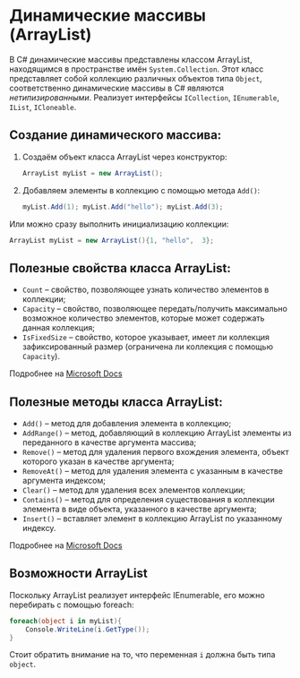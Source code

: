 ﻿# Динамические массивы (ArrayList)

В C# динамические массивы представлены классом ArrayList, находящимся в пространстве имён `System.Collection`. Этот класс представляет собой коллекцию различных объектов типа `Object`, соответственно динамические массивы в C# являются *нетипизированными*. Реализует интерфейсы `ICollection`, `IEnumerable`, `IList`, `ICloneable`.

## Создание динамического массива:

 1. Создаём объект класса ArrayList через конструктор:
	```csharp
    ArrayList myList = new ArrayList();
	```
 2. Добавляем элементы в коллекцию с помощью метода `Add()`:
	```csharp
    myList.Add(1); myList.Add("hello"); myList.Add(3);
	```

Или можно сразу выполнить инициализацию коллекции:
```csharp
ArrayList myList = new ArrayList(){1, "hello",  3};
```

## Полезные свойства класса ArrayList:

 - `Count` – свойство, позволяющее узнать количество элементов в коллекции;
 - `Capacity` – свойство, позволяющее передать/получить максимально возможное количество элементов, которые может содержать данная коллекция;
 - `IsFixedSize` – свойство, которое указывает, имеет ли коллекция зафиксированный размер (ограничена ли коллекция с помощью `Capacity`).

Подробнее на [Microsoft Docs](https://docs.microsoft.com/ru-ru/dotnet/api/system.collections.arraylist?view=netframework-4.7.2)

## Полезные методы класса ArrayList:

 - `Add()` – метод для добавления элемента в коллекцию;
 - `AddRange()` – метод, добавляющий в коллекцию ArrayList элементы из переданного в качестве аргумента массива;
 - `Remove()` – метод для удаления первого вхождения элемента, объект которого указан в качестве аргумента;
 - `RemoveAt()` – метод для удаления элемента с указанным в качестве аргумента индексом;
 - `Clear()` – метод для удаления всех элементов коллекции;
 - `Contains()` – метод для определения существования в коллекции элемента в виде объекта, указанного в качестве аргумента;
 - `Insert()` – вставляет элемент в коллекцию ArrayList по указанному индексу.

Подробнее на [Microsoft Docs](https://docs.microsoft.com/ru-ru/dotnet/api/system.collections.arraylist?view=netframework-4.7.2)

## Возможности ArrayList

Поскольку ArrayList реализует интерфейс IEnumerable, его можно перебирать с помощью foreach:

```csharp
foreach(object i in myList){
    Console.WriteLine(i.GetType());
}
```

Стоит обратить внимание на то, что переменная `i` должна быть типа `object`.
